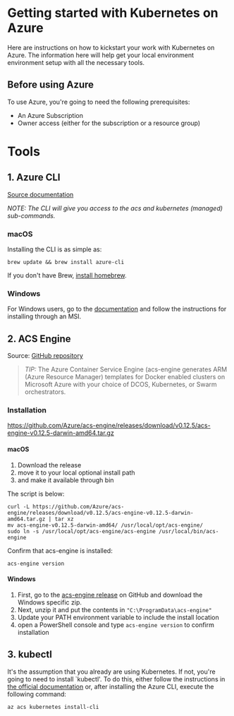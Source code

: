 

# Getting started with Kubernetes on Azure

Here are instructions on how to kickstart your work with Kubernetes on Azure. The information here will help get your local environment environment setup with all the necessary tools.

## Before using Azure

To use Azure, you're going to need the following prerequisites:

* An Azure Subscription 
* Owner access (either for the subscription or a resource group)

# Tools

## 1. Azure CLI

[Source documentation](https://docs.microsoft.com/en-us/cli/azure/install-azure-cli?view=azure-cli-latest)

_NOTE: The CLI will give you access to the acs and kubernetes (managed) sub-commands._

### macOS
Installing the CLI is as simple as:

```
brew update && brew install azure-cli
```

If you don't have Brew, [install homebrew](https://docs.brew.sh/Installation.html).

### Windows
For Windows users, go to the [documentation](https://docs.microsoft.com/en-us/cli/azure/install-azure-cli-windows?view=azure-cli-latest) and follow the instructions for installing through an MSI.

## 2. ACS Engine

Source: [GitHub repository](https://github.com/Azure/acs-engine) 

  > _TIP:_ The Azure Container Service Engine (acs-engine generates ARM (Azure Resource Manager) templates for Docker enabled clusters on Microsoft Azure with your choice of DCOS, Kubernetes, or Swarm orchestrators. 

### Installation

https://github.com/Azure/acs-engine/releases/download/v0.12.5/acs-engine-v0.12.5-darwin-amd64.tar.gz

#### macOS

1. Download the release
2. move it to your local optional install path
3. and make it available through bin

The script is below:

```
curl -L https://github.com/Azure/acs-engine/releases/download/v0.12.5/acs-engine-v0.12.5-darwin-amd64.tar.gz | tar xz
mv acs-engine-v0.12.5-darwin-amd64/ /usr/local/opt/acs-engine/
sudo ln -s /usr/local/opt/acs-engine/acs-engine /usr/local/bin/acs-engine
```

Confirm that acs-engine is installed:

```
acs-engine version
```

#### Windows

1. First, go to the [acs-engine release](https://github.com/Azure/acs-engine/releases) on GitHub and download the Windows specific zip.
2. Next, unzip it and put the contents in `"C:\ProgramData\acs-engine"`
3. Update your PATH environment variable to include the install location
4. open a PowerShell console and type `acs-engine version` to confirm installation

## 3. kubectl

It's the assumption that you already are using Kubernetes. If not, you're going to need to install `kubectl'. To do this, either follow
the instructions in [the official documentation](https://kubernetes.io/docs/tasks/tools/install-kubectl/) or, after installing
the Azure CLI, execute the following command:

```
az acs kubernetes install-cli
```